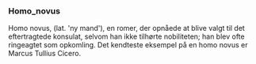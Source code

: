 ### Homo_novus


Homo novus, (lat. 'ny mand'), en romer, der opnåede at blive valgt til det eftertragtede konsulat, selvom han ikke tilhørte nobiliteten; han blev ofte ringeagtet som opkomling. Det kendteste eksempel på en homo novus er Marcus Tullius Cicero.